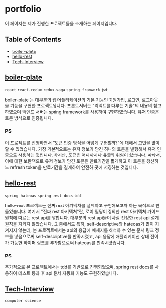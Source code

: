 # portfolio
이 페이지는 제가 진행한 프로젝트들을 소개하는 페이지입니다.

## Table of Contents
- [boiler-plate](#boiler-plate)
- [hello-rest](#hello-rest)
- [Tech-Interview](#Tech-Interview)

## [boiler-plate](https://github.com/leesh5000/boiler-plate)

`react` `react-redux` `redux-saga` `spring framwork` `jwt`

boiler-plate 는 대부분의 웹 어플리케이션의 기본 기능인 회원가입, 로그인, 로그아웃을 기능을 구현한 프로젝트입니다. 프론트서버는 "리액트를 다루는 기술"의 내용의 참고하였으며 백엔드 서버는 spring framework를 사용하여 구현하였습니다. 유저 인증은 토큰 방식으로 인증됩니다.

### PS

이 프로젝트를 진행하면서 "토큰 인증 방식을 어떻게 구현할까?"에 대해서 고민을 많이 할 수 있었습니다. 가장 기본적으로는 유저 정보가 담긴 하나의 토큰을 발행해서 유저 인증으로 사용하는 것입니다. 하지만, 토큰은 어디까지나 유출의 위험이 있습니다. 따라서, 이에 대한 보완책으로 유저 정보가 담긴 토큰은 만료기간을 짧게하고 이 토큰을 갱신하느 refresh token을 만료기간을 길게하여 안전하 곳에 저장하는 것입니다.


## [hello-rest](https://github.com/leesh5000/hello-rest)

`spring hateoas` `spring rest docs` `tdd`

hello-rest 프로젝트는 진짜 rest 아키텍처를 설계하고 구현해보고자 하는 목적으로 만들었습니다. 여기서 "진짜 rest 아키텍처"란, 로이 필딩이 정의한 rest 아키텍처 가이드 원칙에 따르는 rest api를 말합니다. 대부분의 rest api들이 사실 진정한 rest api 설계 원칙을 지키지 않았습니다. 그 중에서도 특히, self-descriptive와 hateoas가 많이 지켜지지 않는데, 본 프로젝트에서는 api의 응답에 메세지를 해석하 수 있는 문서 링크 정보를 넣음으로써 self-descriptive를 만족시켰고, api 응답에 애플리케이션 상태 전이가 가능한 하이퍼 링크를 추가함으로써 hateoas를 만족시켰습니다.

### PS

추가적으로 본 프로젝트에서는 tdd를 기반으로 진행되었으며, spring rest docs를 사용하여 테스트 통과 후 api 문서 자동화 기능도 구현하였습니다.

## [Tech-Interview](https://github.com/leesh5000/Tech-Interview)

`computer science`
